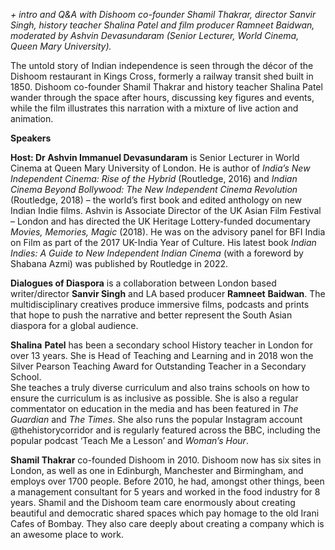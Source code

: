

_+ intro and Q&A with Dishoom co-founder Shamil Thakrar, director  Sanvir Singh, history teacher Shalina Patel and film producer Ramneet Baidwan, moderated by Ashvin Devasundaram (Senior Lecturer, World Cinema, Queen Mary University)._

The untold story of Indian independence is seen through the décor of the Dishoom restaurant in Kings Cross, formerly a railway transit shed built in 1850. Dishoom co-founder Shamil Thakrar and history teacher Shalina Patel wander through the space after hours, discussing key figures and events, while the film illustrates this narration with a mixture of live action and animation.

**Speakers**

**Host: Dr Ashvin Immanuel Devasundaram**  is Senior Lecturer in World Cinema at Queen Mary University of London. He is author of _India’s New Independent Cinema: Rise of the Hybrid_ (Routledge, 2016) and _Indian Cinema Beyond Bollywood: The New Independent Cinema Revolution_ (Routledge, 2018) – the world’s first book and edited anthology on new Indian Indie films. Ashvin is Associate Director of the UK Asian Film Festival – London and has directed the UK Heritage Lottery-funded documentary _Movies, Memories, Magic_ (2018). He was on the advisory panel for BFI India on Film as part of the 2017 UK-India Year of Culture. His latest book _Indian Indies: A Guide to New Independent Indian Cinema_ (with a foreword by Shabana Azmi) was published by Routledge in 2022.

**Dialogues of Diaspora**  is a collaboration between London based writer/director **Sanvir Singh**  and LA based producer **Ramneet**  **Baidwan**.  The multidisciplinary creatives produce immersive films, podcasts and prints that hope to push the narrative and better represent the South Asian diaspora for a global audience.

**Shalina**  **Patel**  has been a secondary school History teacher in London for over 13 years. She is Head of Teaching and Learning and in 2018 won the Silver Pearson Teaching Award for Outstanding Teacher in a Secondary School.  
She teaches a truly diverse curriculum and also trains schools on how to ensure the curriculum is as inclusive as possible. She is also a regular commentator on education in the media and has been featured in  _The_ _Guardian_ and _The Times_. She also runs the popular Instagram account @thehistorycorridor and is regularly featured across the BBC, including the popular podcast ‘Teach Me a Lesson’ and _Woman’s Hour_.

**Shamil  Thakrar** co-founded Dishoom in 2010. Dishoom now has six sites in London, as well as one in Edinburgh, Manchester and Birmingham, and employs over 1700 people. Before 2010, he had, amongst other things, been a management consultant for 5 years and worked in the food industry for 8 years. Shamil and the Dishoom team care enormously about creating beautiful and democratic shared spaces which pay homage to the old Irani Cafes of Bombay. They also care deeply about creating a company which is an awesome place to work.
<br><br>
<!--stackedit_data:
eyJoaXN0b3J5IjpbNzg1NTEwMTc0XX0=
-->